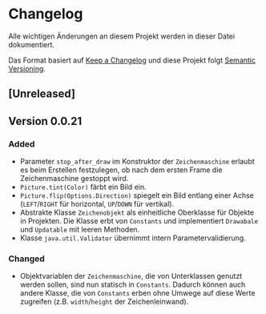 # Changelog
Alle wichtigen Änderungen an diesem Projekt werden in dieser Datei dokumentiert.

Das Format basiert auf [Keep a Changelog](https://keepachangelog.com/de/1.0.0/)
und diese Projekt folgt [Semantic Versioning](https://semver.org/spec/v2.0.0.html).

## [Unreleased]

## Version 0.0.21

### Added
- Parameter `stop_after_draw` im Konstruktor der `Zeichenmaschine` erlaubt es beim Erstellen festzulegen, ob nach dem ersten Frame die Zeichenmaschine gestoppt wird.
- `Picture.tint(Color)` färbt ein Bild ein.
- `Picture.flip(Options.Direction)` spiegelt ein Bild entlang einer Achse (`LEFT`/`RIGHT` für horizontal, `UP`/`DOWN` für vertikal).
- Abstrakte Klasse `Zeichenobjekt` als einheitliche Oberklasse für Objekte in Projekten. Die Klasse erbt von `Constants` und implementiert `Drawabale` und `Updatable` mit leeren Methoden.
- Klasse `java.util.Validator` übernimmt intern Parametervalidierung.

### Changed
- Objektvariablen der `Zeichenmaschine`, die von Unterklassen genutzt werden sollen, sind nun statisch in `Constants`. Dadurch können auch andere Klasse, die von `Constants` erben ohne Umwege auf diese Werte zugreifen (z.B. `width`/`height` der Zeichenleinwand).  
